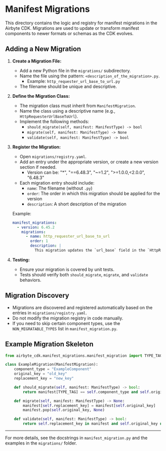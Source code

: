 # Manifest Migrations

This directory contains the logic and registry for manifest migrations in the Airbyte CDK. Migrations are used to update or transform manifest components to newer formats or schemas as the CDK evolves.

## Adding a New Migration

1. **Create a Migration File:**
   - Add a new Python file in the `migrations/` subdirectory.
   - Name the file using the pattern: `<description_of_the_migration>.py`.
     - Example: `http_requester_url_base_to_url.py`
   - The filename should be unique and descriptive.

2. **Define the Migration Class:**
   - The migration class must inherit from `ManifestMigration`.
   - Name the class using a descriptive name (e.g., `HttpRequesterUrlBaseToUrl`).
   - Implement the following methods:
     - `should_migrate(self, manifest: ManifestType) -> bool`
     - `migrate(self, manifest: ManifestType) -> None`
     - `validate(self, manifest: ManifestType) -> bool`

3. **Register the Migration:**
   - Open `migrations/registry.yaml`.
   - Add an entry under the appropriate version, or create a new version section if needed.
     - Version can be: "\*", "==6.48.3", "~=1.2", ">=1.0.0,<2.0.0", "6.48.3"
   - Each migration entry should include:
     - `name`: The filename (without `.py`)
     - `order`: The order in which this migration should be applied for the version
     - `description`: A short description of the migration

   Example:

   ```yaml
   manifest_migrations:
     - version: 6.45.2
       migrations:
         - name: http_requester_url_base_to_url
           order: 1
           description: |
             This migration updates the `url_base` field in the `HttpRequester` component spec to `url`.
   ```

4. **Testing:**
   - Ensure your migration is covered by unit tests.
   - Tests should verify both `should_migrate`, `migrate`, and `validate` behaviors.

## Migration Discovery

- Migrations are discovered and registered automatically based on the entries in `migrations/registry.yaml`.
- Do not modify the migration registry in code manually.
- If you need to skip certain component types, use the `NON_MIGRATABLE_TYPES` list in `manifest_migration.py`.

## Example Migration Skeleton

```python
from airbyte_cdk.manifest_migrations.manifest_migration import TYPE_TAG, ManifestMigration, ManifestType

class ExampleMigration(ManifestMigration):
    component_type = "ExampleComponent"
    original_key = "old_key"
    replacement_key = "new_key"

    def should_migrate(self, manifest: ManifestType) -> bool:
        return manifest[TYPE_TAG] == self.component_type and self.original_key in manifest

    def migrate(self, manifest: ManifestType) -> None:
        manifest[self.replacement_key] = manifest[self.original_key]
        manifest.pop(self.original_key, None)

    def validate(self, manifest: ManifestType) -> bool:
        return self.replacement_key in manifest and self.original_key not in manifest
```

---

For more details, see the docstrings in `manifest_migration.py` and the examples in the `migrations/` folder.

